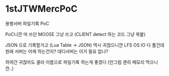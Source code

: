 # 1stJTWMercPoC
용병서버 파일기록 PoC

PoC니깐 머 쓰던 MOOSE 그냥 쓰고 
(CLIENT detect 하는 코드 그냥 복붙)

JSON 으로 기록할거고 (Lua Table -> JSON)
역시 귀찮으니깐 LFS OS IO 다 풀건데 원래 서버는 어케 하는건지? 데디서버는 이거 필요 없나?

하여간 귀찮아도 클라 이름으로 파일기록 하는게 좋겠다 (안그럼 괜히 메모리 먹으니깐..)

